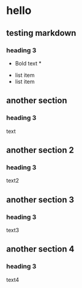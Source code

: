 # hello
## testing markdown
### heading 3
* Bold text *
- list item
- list item

## another section
### heading 3
text

## another section 2
### heading 3
text2

## another section 3
### heading 3
text3

## another section 4
### heading 3
text4
